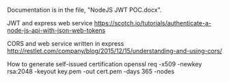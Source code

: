 Documentation is in the file, "NodeJS JWT POC.docx".

JWT and express web service
https://scotch.io/tutorials/authenticate-a-node-js-api-with-json-web-tokens

CORS and web service written in express 
http://restlet.com/company/blog/2015/12/15/understanding-and-using-cors/

How to generate self-issued certification
openssl req -x509 -newkey rsa:2048 -keyout key.pem -out cert.pem -days 365 -nodes
